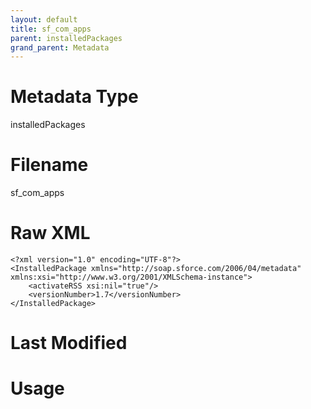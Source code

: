 ```yaml
---
layout: default
title: sf_com_apps
parent: installedPackages
grand_parent: Metadata
---
```

# Metadata Type
installedPackages


# Filename 
sf_com_apps


# Raw XML
```
<?xml version="1.0" encoding="UTF-8"?>
<InstalledPackage xmlns="http://soap.sforce.com/2006/04/metadata" xmlns:xsi="http://www.w3.org/2001/XMLSchema-instance">
    <activateRSS xsi:nil="true"/>
    <versionNumber>1.7</versionNumber>
</InstalledPackage>
```


# Last Modified


# Usage
